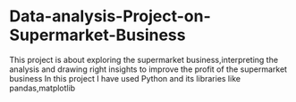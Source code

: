 # Data-analysis-Project-on-Supermarket-Business
This project is about exploring the supermarket business,interpreting the analysis and drawing right insights to improve the profit of the supermarket business
In this project I have used Python and its libraries like pandas,matplotlib 
